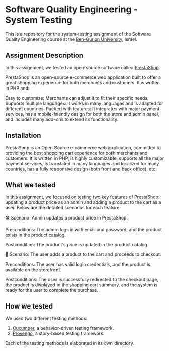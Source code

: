 # Software Quality Engineering - System Testing
This is a repository for the system-testing assignment of the Software Quality Engineering course at the [Ben-Gurion University](https://in.bgu.ac.il/), Israel.

## Assignment Description
In this assignment, we tested an open-source software called [PrestaShop](https://demo.prestashop.com/#/en/front).

PrestaShop is an open-source e-commerce web application built to offer a great shopping experience for both merchants and customers. It is written in PHP and:

Easy to customize: Merchants can adjust it to fit their specific needs.
Supports multiple languages: It works in many languages and is adapted for different countries.
Packed with features: It integrates with major payment services, has a mobile-friendly design for both the store and admin panel, and includes many add-ons to extend its functionality.

## Installation
PrestaShop is an Open Source e-commerce web application, committed to providing the best shopping cart experience for both merchants and customers. It is written in PHP, is highly customizable, supports all the major payment services, is translated in many languages and localized for many countries, has a fully responsive design (both front and back office), etc.

## What we tested
In this assignment, we focused on testing two key features of PrestaShop: updating a product price as an admin and adding a product to the cart as a user. Below are the detailed scenarios for each feature:

🛠 Scenario: Admin updates a product price in PrestaShop.

Preconditions: The admin logs in with email and password, and the product exists in the product catalog. 

Postcondition: The product's price is updated in the product catalog.

🛒 Scenario: The user adds a product to the cart and proceeds to checkout.

Preconditions: The user has valid login credentials, and the product is available on the storefront.

Postconditions: The user is successfully redirected to the checkout page, the product is displayed in the shopping cart summary, and the system is ready for the user to complete the purchase.


## How we tested
We used two different testing methods:
1. [Cucumber](https://cucumber.io/), a behavior-driven testing framework.
2. [Provengo](https://provengo.tech/), a story-based testing framework.

Each of the testing methods is elaborated in its own directory. 


